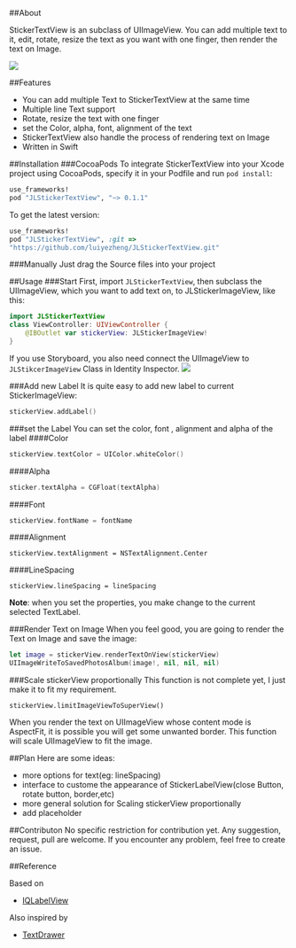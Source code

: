 ##About

StickerTextView is an subclass of UIImageView. You can add multiple text to it, edit, rotate, resize the text as you want with one finger, then render the text on Image.

![](https://github.com/luiyezheng/JLStickerTextView/blob/master/demoScreenshot.png)

##Features
* You can add multiple Text to StickerTextView at the same time
* Multiple line Text support
* Rotate, resize the text with one finger
* set the Color, alpha, font, alignment of the text
* StickerTextView also handle the process of rendering text on Image
* Written in Swift

##Installation
###CocoaPods
To integrate StickerTextView into your Xcode project using CocoaPods, specify it in your Podfile and run `pod install`:

```Ruby
use_frameworks!
pod "JLStickerTextView", "~> 0.1.1"
```
To get the latest version:
```Ruby
use_frameworks!
pod "JLStickerTextView", :git =>
"https://github.com/luiyezheng/JLStickerTextView.git"
```

###Manually
Just drag the Source files into your project

##Usage
###Start
First, import `JLStickerTextView`, then subclass the UIImageView, which you want to add text on, to JLStickerImageView, like this:

```Swift
import JLStickerTextView
class ViewController: UIViewController {
	@IBOutlet var stickerView: JLStickerImageView!
}
```

If you use Storyboard, you also need connect the UIImageView to `JLStikcerImageView` Class in Identity Inspector.
![](https://github.com/luiyezheng/JLStickerTextView/blob/master/Inspector.png)

###Add new Label
It is quite easy to add new label to current StickerImageView:
```Swift
stickerView.addLabel()
```

###set the Label
You can set the color, font , alignment and alpha of the label
####Color
```Swift
stickerView.textColor = UIColor.whiteColor()
```
####Alpha
```Swift
sticker.textAlpha = CGFloat(textAlpha)
```
####Font
```Swift
stickerView.fontName = fontName
```

####Alignment

```
stickerView.textAlignment = NSTextAlignment.Center
```

####LineSpacing

```
stickerView.lineSpacing = lineSpacing
```

**Note**: when you set the properties, you make change to the current selected TextLabel.

###Render Text on Image
When you feel good, you are going to render the Text on Image and save the image:

```Swift
let image = stickerView.renderTextOnView(stickerView)
UIImageWriteToSavedPhotosAlbum(image!, nil, nil, nil)
```

###Scale stickerView  proportionally
This function is not complete yet, I just make it to fit my requirement.

```
stickerView.limitImageViewToSuperView()
```

When you render the text on UIImageView whose content mode is AspectFit, it is possible you will get some unwanted border. This function will scale UIImageView to fit the image. 

##Plan
Here are some ideas:

* more options for text(eg: lineSpacing)
* interface to custome the appearance of StickerLabelView(close Button, rotate button, border,etc)
* more general solution for Scaling stickerView proportionally
* add placeholder

##Contributon
No specific restriction for contribution yet. Any suggestion, request, pull are welcome. If you encounter any problem, feel free to create an issue.

##Reference

Based on 
* [IQLabelView](https://github.com/kcandr/IQLabelView)

Also inspired by
*  [TextDrawer](https://github.com/remirobert/TextDrawer)




